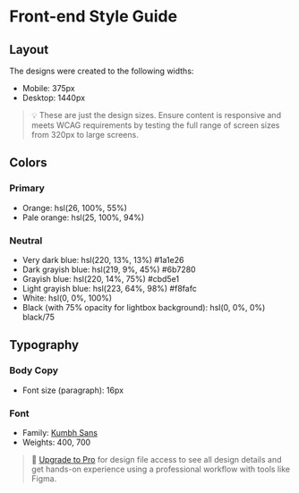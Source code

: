 # Front-end Style Guide

## Layout

The designs were created to the following widths:

- Mobile: 375px
- Desktop: 1440px

> 💡 These are just the design sizes. Ensure content is responsive and meets WCAG requirements by testing the full range of screen sizes from 320px to large screens.

## Colors

### Primary

- Orange: hsl(26, 100%, 55%)
- Pale orange: hsl(25, 100%, 94%)

### Neutral

- Very dark blue: hsl(220, 13%, 13%)  #1a1e26
- Dark grayish blue: hsl(219, 9%, 45%) #6b7280
- Grayish blue: hsl(220, 14%, 75%) #cbd5e1
- Light grayish blue: hsl(223, 64%, 98%) #f8fafc
- White: hsl(0, 0%, 100%)
- Black (with 75% opacity for lightbox background): hsl(0, 0%, 0%) black/75

## Typography

### Body Copy

- Font size (paragraph): 16px

### Font

- Family: [Kumbh Sans](https://fonts.google.com/specimen/Kumbh+Sans)
- Weights: 400, 700

> 💎 [Upgrade to Pro](https://www.frontendmentor.io/pro?ref=style-guide) for design file access to see all design details and get hands-on experience using a professional workflow with tools like Figma.
